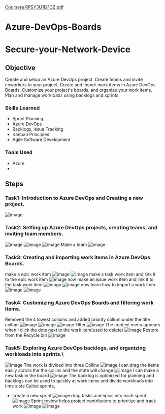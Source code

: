 
[Coursera RPSY3U1I21CZ.pdf](https://github.com/user-attachments/files/18911826/Coursera.RPSY3U1I21CZ.pdf)
# Azure-DevOps-Boards
# Secure-your-Network-Device

## Objective

Create and setup an Azure DevOps project.
Create teams and invite coworkers to your project.
Create and import work items in Azure DevOps Boards.
Customize your project's boards, and organize your work items.
Plan and manage workloads using backlogs and sprints.



### Skills Learned
- Sprint Planning
- Azure DevOps
- Backlogs, Issue Tracking
- Kanban Principles
- Agile Software Development


### Tools Used
- Azure
- 
## Steps
### Task1: Introduction to Azure DevOps and Creating a new project.
![image](https://github.com/user-attachments/assets/4aa52584-0e45-48db-b0f7-3ad24d7326ca)

### Task2: Setting up Azure DevOps projects, creating teams, and inviting team members.
![image](https://github.com/user-attachments/assets/8e64e70f-9129-4ae5-836c-0dd90ef856f4)
![image](https://github.com/user-attachments/assets/939e1924-793d-4f2f-80b7-bb6e10a39061)
![image](https://github.com/user-attachments/assets/eeb0738b-379a-4ef8-b6b1-c1719ce27107)
Make a team
![image](https://github.com/user-attachments/assets/e30b00db-9db6-4c9c-9a8e-fec30da29221)


### Task3: Creating and importing work items in Azure DevOps Boards.
make a epic work item
![image](https://github.com/user-attachments/assets/aa7a187a-01f2-4aae-887d-96ee5d03e4bf)
![image](https://github.com/user-attachments/assets/d36bd28c-4db7-4e85-840a-20220538987e)
make a task work item and link it to the epic work item
![image](https://github.com/user-attachments/assets/7175598a-0503-4d40-ad2a-ae5c5a9571cf)
now make an issue work item and link it to the task work item
![image](https://github.com/user-attachments/assets/4218c89c-bc3c-48e2-a789-89b4f69882fa)
![image](https://github.com/user-attachments/assets/7c24b5eb-a93b-4ef9-997c-d51cf34fea31)
now learn how to import a work item
![image](https://github.com/user-attachments/assets/2bf86fa4-420c-4dbd-8e09-c5489a7e121f)
![image](https://github.com/user-attachments/assets/eaf04073-f48b-44b9-92c6-8cb6c06ee8a4)

### Task4: Customizing Azure DevOps Boards and filtering work items.
Removed the 4 lowest collums and added priority collum under the title collum
![image](https://github.com/user-attachments/assets/c9377eef-4c49-4ef8-84b9-2ec8f0d94e72)
![image](https://github.com/user-attachments/assets/0f0832e8-52ad-4c13-96c0-60378c5602b1)
![image](https://github.com/user-attachments/assets/34483537-6f58-4b86-913b-0115edb0ed3f)
Filter
![image](https://github.com/user-attachments/assets/17127454-0e90-4f40-89af-5b3ead5f79b4)
The context menu appears when I click the dots next to the work item(used to delete)
![image](https://github.com/user-attachments/assets/34aca4fa-36d8-4a6c-ae0c-1b13623358bd)
Restore from the Recycle bin
![image](https://github.com/user-attachments/assets/f5f1bb4a-bbe6-40fe-abb2-4376c65c1aaf)

### Task5: Exploring Azure DevOps backlogs, and organizing workloads into sprints.\
![image](https://github.com/user-attachments/assets/1fccbb2d-ad3d-456a-b1bd-576f1fa7622a)
The work is divided into three Collins
![image](https://github.com/user-attachments/assets/b5c51dd2-f2cf-4e36-9fa2-119fa551466c)
I can drag the items easily across the the collins and the state will change
![image](https://github.com/user-attachments/assets/33a46a57-70b1-4f6c-a93f-9e405cdaf46b)
I can make a new task in the board
![image](https://github.com/user-attachments/assets/4a5318ca-b450-4e52-967a-33a0f62c6988)
The backlog is optimized for planning and backlogs can be used to quickly at work items and divide workloads into time slots Called sprints,
- create a new sprint
![image](https://github.com/user-attachments/assets/7e9011b9-6d34-4c2c-8292-c944509c7c6b)
drag tasks and epics into each sprint
![image](https://github.com/user-attachments/assets/f58c0d80-c363-4a5b-aa14-d22360f734fa)
Sprint review helps project contributors to prioritize and track work
![image](https://github.com/user-attachments/assets/6ed3bbf0-e8fd-4741-95b1-eef7636ddefd)
![image](https://github.com/user-attachments/assets/b1bb3ca4-5828-48dc-a247-a8b080f9c3d7)

